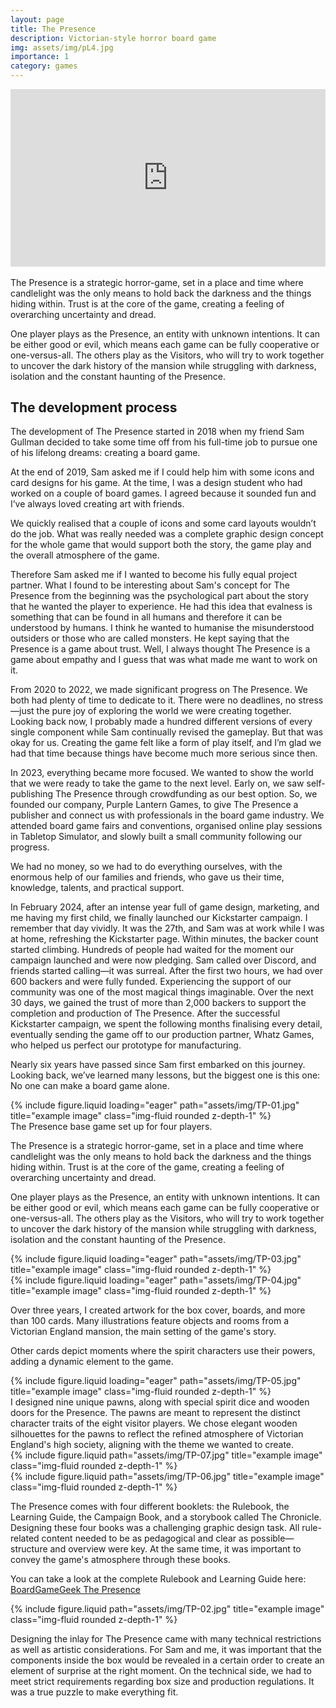 ```yaml
---
layout: page
title: The Presence
description: Victorian-style horror board game
img: assets/img/pL4.jpg
importance: 1
category: games
---
```


<div style="position: relative; width: 100%; padding-bottom: 56.25%; height: 0; overflow: hidden;">
    <iframe 
        src="https://www.youtube.com/embed/qbDI7YxaLQA" 
        title="YouTube video player" 
        frameborder="0" 
        allow="accelerometer; autoplay; clipboard-write; encrypted-media; gyroscope; picture-in-picture" 
        allowfullscreen
        style="position: absolute; top: 0; left: 0; width: 100%; height: 100%;">
    </iframe>
</div>

<br>
The Presence is a strategic horror-game, set in a place and time where candlelight was the only means to hold back the darkness and the things hiding within. Trust is at the core of the game, creating a feeling of overarching uncertainty and dread.

One player plays as the Presence, an entity with unknown intentions. It can be either good or evil, which means each game can be fully cooperative or one-versus-all. The others play as the Visitors, who will try to work together to uncover the dark history of the mansion while struggling with darkness, isolation and the constant haunting of the Presence.

<h2>The development process</h2>
The development of The Presence started in 2018 when my friend Sam Gullman decided to take some time off from his full-time job to pursue one of his lifelong dreams: creating a board game.

At the end of 2019, Sam asked me if I could help him with some icons and card designs for his game. At the time, I was a design student who had worked on a couple of board games. I agreed because it sounded fun and I’ve always loved creating art with friends.

We quickly realised that a couple of icons and some card layouts wouldn’t do the job. What was really needed was a complete graphic design concept for the whole game that would support both the story, the game play and the overall atmosphere of the game.

Therefore Sam asked me if I wanted to become his fully equal project partner.
What I found to be interesting about Sam's concept for The Presence from the beginning was the psychological part about the story that he wanted the player to experience. He had this idea that evalness is something that can be found in all humans and therefore it can be understood by humans. I think he wanted to humanise the misunderstood outsiders or those who are called monsters. He kept saying that the Presence is a game about trust. Well, I always thought The Presence is a game about empathy and I guess that was what made me want to work on it.

From 2020 to 2022, we made significant progress on The Presence. We both had plenty of time to dedicate to it. There were no deadlines, no stress—just the pure joy of exploring the world we were creating together. Looking back now, I probably made a hundred different versions of every single component while Sam continually revised the gameplay. But that was okay for us. Creating the game felt like a form of play itself, and I’m glad we had that time because things have become much more serious since then.

In 2023, everything became more focused. We wanted to show the world that we were ready to take the game to the next level. Early on, we saw self-publishing The Presence through crowdfunding as our best option. So, we founded our company, Purple Lantern Games, to give The Presence a publisher and connect us with professionals in the board game industry. We attended board game fairs and conventions, organised online play sessions in Tabletop Simulator, and slowly built a small community following our progress.

We had no money, so we had to do everything ourselves, with the enormous help of our families and friends, who gave us their time, knowledge, talents, and practical support.

In February 2024, after an intense year full of game design, marketing, and me having my first child, we finally launched our Kickstarter campaign. I remember that day vividly. It was the 27th, and Sam was at work while I was at home, refreshing the Kickstarter page. Within minutes, the backer count started climbing. Hundreds of people had waited for the moment our campaign launched and were now pledging. Sam called over Discord, and friends started calling—it was surreal. After the first two hours, we had over 600 backers and were fully funded. Experiencing the support of our community was one of the most magical things imaginable.
Over the next 30 days, we gained the trust of more than 2,000 backers to support the completion and production of The Presence.
After the successful Kickstarter campaign, we spent the following months finalising every detail, eventually sending the game off to our production partner, Whatz Games, who helped us perfect our prototype for manufacturing.

Nearly six years have passed since Sam first embarked on this journey. Looking back, we’ve learned many lessons, but the biggest one is this one: No one can make a board game alone.

<div class="row">
    <div class="col-sm mt-3 mt-md-0">
        {% include figure.liquid loading="eager" path="assets/img/TP-01.jpg" title="example image" class="img-fluid rounded z-depth-1" %}
    </div>
</div>
<div class="caption">
    The Presence base game set up for four players.
</div>

The Presence is a strategic horror-game, set in a place and time where candlelight was the only means to hold back the darkness and the things hiding within. Trust is at the core of the game, creating a feeling of overarching uncertainty and dread.

One player plays as the Presence, an entity with unknown intentions. It can be either good or evil, which means each game can be fully cooperative or one-versus-all. The others play as the Visitors, who will try to work together to uncover the dark history of the mansion while struggling with darkness, isolation and the constant haunting of the Presence.

<div class="row">
    <div class="col-sm mt-3 mt-md-0">
        {% include figure.liquid loading="eager" path="assets/img/TP-03.jpg" title="example image" class="img-fluid rounded z-depth-1" %}
    </div>
</div>
<div class="row">
    <div class="col-sm mt-3 mt-md-0">
        {% include figure.liquid loading="eager" path="assets/img/TP-04.jpg" title="example image" class="img-fluid rounded z-depth-1" %}
    </div>
</div>

Over three years, I created artwork for the box cover, boards, and more than 100 cards. Many illustrations feature objects and rooms from a Victorian England mansion, the main setting of the game's story.

Other cards depict moments where the spirit characters use their powers, adding a dynamic element to the game.

<div class="row">
    <div class="col-sm mt-3 mt-md-0">
        {% include figure.liquid loading="eager" path="assets/img/TP-05.jpg" title="example image" class="img-fluid rounded z-depth-1" %}
    </div>
</div>
I designed nine unique pawns, along with special spirit dice and wooden doors for the Presence. The pawns are meant to represent the distinct character traits of the eight visitor players. We chose elegant wooden silhouettes for the pawns to reflect the refined atmosphere of Victorian England's high society, aligning with the theme we wanted to create.

<div class="row justify-content-sm-center">
    <div class="col-sm-8 mt-3 mt-md-0">
        {% include figure.liquid path="assets/img/TP-07.jpg" title="example image" class="img-fluid rounded z-depth-1" %}
    </div>
    <div class="col-sm-4 mt-3 mt-md-0">
        {% include figure.liquid path="assets/img/TP-06.jpg" title="example image" class="img-fluid rounded z-depth-1" %}
    </div>
</div>

The Presence comes with four different booklets: the Rulebook, the Learning Guide, the Campaign Book, and a storybook called The Chronicle. Designing these four books was a challenging graphic design task. All rule-related content needed to be as pedagogical and clear as possible—structure and overview were key. At the same time, it was important to convey the game's atmosphere through these books.

You can take a look at the complete Rulebook and Learning Guide here:
<a href="https://boardgamegeek.com/boardgame/329543/the-presence/files">BoardGameGeek The Presence</a>

<div class="row justify-content-sm-center">
    <div class=" mt-3 mt-md-0">
        {% include figure.liquid path="assets/img/TP-02.jpg" title="example image" class="img-fluid rounded z-depth-1" %}
    </div>
</div>

Designing the inlay for The Presence came with many technical restrictions as well as artistic considerations. For Sam and me, it was important that the components inside the box would be revealed in a certain order to create an element of surprise at the right moment. On the technical side, we had to meet strict requirements regarding box size and production regulations. It was a true puzzle to make everything fit.
